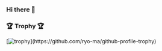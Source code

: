 ### Hi there 👋

### 🏆 Trophy 🏆
  
[![trophy]([https://github-profile-trophy.vercel.app/?username=jaehui327&column=8&theme=juicyfresh](https://github-profile-trophy.vercel.app/?username=thereisnotruth&column=8&theme=flat))](https://github.com/ryo-ma/github-profile-trophy)

<!--
**Thereisnotruth/Thereisnotruth** is a ✨ _special_ ✨ repository because its `README.md` (this file) appears on your GitHub profile.

Here are some ideas to get you started:

- 🔭 I’m currently working on ...
- 🌱 I’m currently learning ...
- 👯 I’m looking to collaborate on ...
- 🤔 I’m looking for help with ...
- 💬 Ask me about ...
- 📫 How to reach me: ...
- 😄 Pronouns: ...
- ⚡ Fun fact: ...
-->
